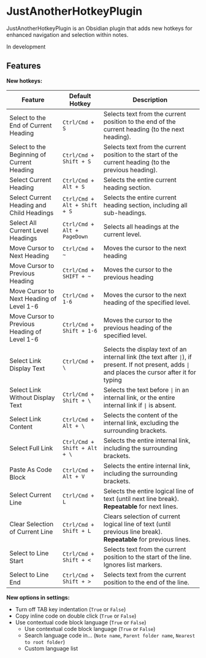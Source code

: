 # JustAnotherHotkeyPlugin

JustAnotherHotkeyPlugin is an Obsidian plugin that adds new hotkeys for enhanced navigation and selection within notes.

In development

## Features

**New hotkeys:**

| Feature                                      | Default Hotkey               | Description                                                                                                                                         |
| -------------------------------------------- | ---------------------------- | --------------------------------------------------------------------------------------------------------------------------------------------------- |
| Select to the End of Current Heading         | `Ctrl/Cmd + S`               | Selects text from the current position to the end of the current heading (to the next heading).                                                     |
| Select to the Beginning of Current Heading   | `Ctrl/Cmd + Shift + S`       | Selects text from the current position to the start of the current heading (to the previous heading).                                               |
| Select Current Heading                       | `Ctrl/Cmd + Alt + S`         | Selects the entire current heading section.                                                                                                         |
| Select Current Heading and Child Headings    | `Ctrl/Cmd + Alt + Shift + S` | Selects the entire current heading section, including all sub-headings.                                                                             |
| Select All Current Level Headings            | `Ctrl/Cmd + Alt + PageDown`  | Selects all headings at the current level.                                                                                                          |
| Move Cursor to Next Heading                  | `Ctrl/Cmd + ~`               | Moves the cursor to the next heading                                                                                                                |
| Move Cursor to Previous Heading              | `Ctrl/Cmd + SHIFT + ~`       | Moves the cursor to the previous heading                                                                                                            |
| Move Cursor to Next Heading of Level 1-6     | `Ctrl/Cmd + 1-6`             | Moves the cursor to the next heading of the specified level.                                                                                        |
| Move Cursor to Previous Heading of Level 1-6 | `Ctrl/Cmd + Shift + 1-6`     | Moves the cursor to the previous heading of the specified level.                                                                                    |
| Select Link Display Text                     | `Ctrl/Cmd + \`               | Selects the display text of an internal link (the text after `\|`), if present. If not present, adds `\|` and places the cursor after it for typing |
| Select Link Without Display Text             | `Ctrl/Cmd + Shift + \`       | Selects the text before `\|` in an internal link, or the entire internal link if `\|` is absent.                                                    |
| Select Link Content                          | `Ctrl/Cmd + Alt + \`         | Selects the content of the internal link, excluding the surrounding brackets.                                                                       |
| Select Full Link                             | `Ctrl/Cmd + Shift + Alt + \` | Selects the entire internal link, including the surrounding brackets.                                                                               |
| Paste As Code Block                          | `Ctrl/Cmd + Alt + V`         | Selects the entire internal link, including the surrounding brackets.                                                                               |
| Select Current Line                          | `Ctrl/Cmd + L`               | Selects the entire logical line of text (until next line break). **Repeatable** for next lines.                                                     |
| Clear Selection of Current Line              | `Ctrl/Cmd + Shift + L`       | Clears selection of current logical line of text (until previous line break). **Repeatable** for previous lines.                                    |
| Select to Line Start                         | `Ctrl/Cmd + Shift + <`       | Selects text from the current position to the start of the line. Ignores list markers.                                                              |
| Select to Line End                           | `Ctrl/Cmd + Shift + >`       | Selects text from the current position to the end of the line.                                                                                      |


**New options in settings:**

- Turn off TAB key indentation (`True` or `False`)
- Copy inline code on double click (`True` or `False`)
- Use contextual code block language (`True` or `False`)
    - Use contextual code block language (`True` or `False`)
    - Search language code in... (`Note name`, `Parent folder name`, `Nearest to root folder`)
    - Custom language list